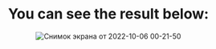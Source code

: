 <h1 align="center">
   You can see the result below:
</h1>

<div align="center">

![Снимок экрана от 2022-10-06 00-21-50](https://user-images.githubusercontent.com/106347442/194166341-634c2d34-7d34-4740-9ee0-4b606604584d.png)

</div>
